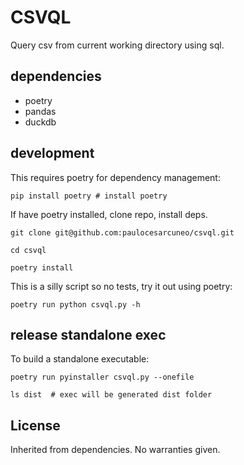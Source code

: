 # CSVQL
Query csv from current working directory using sql.

## dependencies
* poetry
* pandas
* duckdb

## development
This requires poetry for dependency management:
``` 
pip install poetry # install poetry 
```
If have poetry installed, clone repo, install deps.
```
git clone git@github.com:paulocesarcuneo/csvql.git

cd csvql

poetry install 
```

This is a silly script so no tests, try it out using poetry: 

```
poetry run python csvql.py -h
```

## release standalone exec

To build a standalone executable:
``` 
poetry run pyinstaller csvql.py --onefile

ls dist  # exec will be generated dist folder
```

## License 

Inherited from dependencies. No warranties given.
